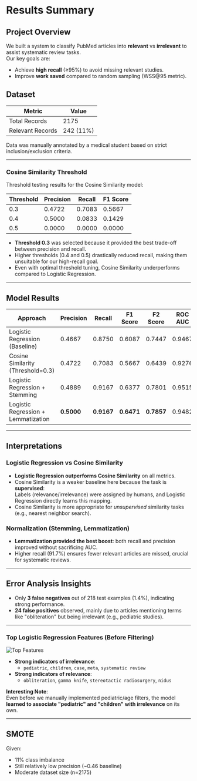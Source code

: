 # Results Summary

## Project Overview

We built a system to classify PubMed articles into **relevant** vs **irrelevant** to assist systematic review tasks.  
Our key goals are:
- Achieve **high recall** (≥95%) to avoid missing relevant studies.
- Improve **work saved** compared to random sampling (WSS@95 metric).

## Dataset

| Metric           | Value    |
|------------------|----------|
| Total Records    | 2175     |
| Relevant Records | 242 (11%) |

Data was manually annotated by a medical student based on strict inclusion/exclusion criteria.

---

### Cosine Similarity Threshold

Threshold testing results for the Cosine Similarity model:

| Threshold | Precision | Recall | F1 Score |
|-----------|-----------|--------|----------|
| 0.3       | 0.4722    | 0.7083 | 0.5667   |
| 0.4       | 0.5000    | 0.0833 | 0.1429   |
| 0.5       | 0.0000    | 0.0000 | 0.0000   |

- **Threshold 0.3** was selected because it provided the best trade-off between precision and recall.
- Higher thresholds (0.4 and 0.5) drastically reduced recall, making them unsuitable for our high-recall goal.
- Even with optimal threshold tuning, Cosine Similarity underperforms compared to Logistic Regression.

---

## Model Results

| Approach                          | Precision | Recall | F1 Score | F2 Score | ROC AUC | WSS@95 |
|-----------------------------------|-----------|--------|----------|----------|---------|--------|
| Logistic Regression (Baseline)   | 0.4667    | 0.8750 | 0.6087   | 0.7447   | 0.9467  | 0.6977 |
| Cosine Similarity (Threshold=0.3) | 0.4722    | 0.7083 | 0.5667   | 0.6439   | 0.9276  | 0.6839 |
| Logistic Regression + Stemming   | 0.4889    | 0.9167 | 0.6377   | 0.7801   | 0.9515  | 0.6977 |
| Logistic Regression + Lemmatization | **0.5000** | **0.9167** | **0.6471** | **0.7857** | 0.9482 | 0.6885 |

---

## Interpretations

### Logistic Regression vs Cosine Similarity

- **Logistic Regression outperforms Cosine Similarity** on all metrics.
- Cosine Similarity is a weaker baseline here because the task is **supervised**:  
  Labels (relevance/irrelevance) were assigned by humans, and Logistic Regression directly learns this mapping.
- Cosine Similarity is more appropriate for *unsupervised* similarity tasks (e.g., nearest neighbor search).

### Normalization (Stemming, Lemmatization)

- **Lemmatization provided the best boost**: both recall and precision improved without sacrificing AUC.
- Higher recall (91.7%) ensures fewer relevant articles are missed, crucial for systematic reviews.

---

## Error Analysis Insights

- Only **3 false negatives** out of 218 test examples (1.4%), indicating strong performance.
- **24 false positives** observed, mainly due to articles mentioning terms like "obliteration" but being irrelevant (e.g., pediatric studies).

---
### Top Logistic Regression Features (Before Filtering)

![Top Features](results/baseline/plots/logreg_top_features.png)

- **Strong indicators of irrelevance**:  
  - `pediatric`, `children`, `case`, `meta`, `systematic review`
- **Strong indicators of relevance**:  
  - `obliteration`, `gamma knife`, `stereotactic radiosurgery`, `nidus`

**Interesting Note**:  
Even before we manually implemented pediatric/age filters, the model **learned to associate "pediatric" and "children" with irrelevance** on its own.

---

## SMOTE

Given:
- 11% class imbalance
- Still relatively low precision (~0.46 baseline)
- Moderate dataset size (n=2175)


